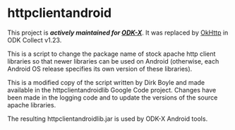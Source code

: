 # httpclientandroid

This project is __*actively maintained for [ODK-X](https://github.com/opendatakit/tool-suite-x)*__. It was replaced by [OkHttp](https://square.github.io/okhttp/) in ODK Collect v1.23.

This is a script to change the package name of stock apache http client libraries so that newer libraries can 
be used on Android (otherwise, each Android OS release specifies its own version of these libraries).

This is a modified copy of the script written by Dirk Boyle and made available in the httpclientandroidlib Google Code project. Changes have been made in the logging code and to update the versions of the source apache libraries.

The resulting httpclientandroidlib.jar is used by ODK-X Android tools.
